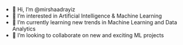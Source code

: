 - 👋 Hi, I’m @mirshaadrayiz
- 👀 I’m interested in Artificial Intelligence & Machine Learning
- 🌱 I’m currently learning new trends in Machine Learning and Data Analytics
- 💞️ I’m looking to collaborate on new and exciting ML projects

<!---
mirshaadrayiz/mirshaadrayiz is a ✨ special ✨ repository because its `README.md` (this file) appears on your GitHub profile.
You can click the Preview link to take a look at your changes.
--->
